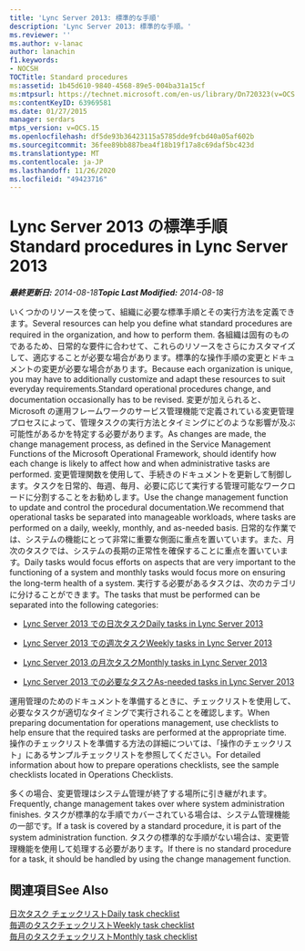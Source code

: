 ```yaml
---
title: 'Lync Server 2013: 標準的な手順'
description: 'Lync Server 2013: 標準的な手順。'
ms.reviewer: ''
ms.author: v-lanac
author: lanachin
f1.keywords:
- NOCSH
TOCTitle: Standard procedures
ms:assetid: 1b45d610-9840-4568-89e5-004ba31a15cf
ms:mtpsurl: https://technet.microsoft.com/en-us/library/Dn720323(v=OCS.15)
ms:contentKeyID: 63969581
ms.date: 01/27/2015
manager: serdars
mtps_version: v=OCS.15
ms.openlocfilehash: df5de93b36423115a5785dde9fcbd40a05af602b
ms.sourcegitcommit: 36fee89bb887bea4f18b19f17a8c69daf5bc423d
ms.translationtype: MT
ms.contentlocale: ja-JP
ms.lasthandoff: 11/26/2020
ms.locfileid: "49423716"
---
```

# <a name="standard-procedures-in-lync-server-2013"></a><span data-ttu-id="0c11e-103">Lync Server 2013 の標準手順</span><span class="sxs-lookup"><span data-stu-id="0c11e-103">Standard procedures in Lync Server 2013</span></span>

<div data-xmlns="http://www.w3.org/1999/xhtml">

<div class="topic" data-xmlns="http://www.w3.org/1999/xhtml" data-msxsl="urn:schemas-microsoft-com:xslt" data-cs="https://msdn.microsoft.com/">

<div data-asp="https://msdn2.microsoft.com/asp">



</div>

<div id="mainSection">

<div id="mainBody"><span data-ttu-id="0c11e-104">

<span> </span></span><span class="sxs-lookup"><span data-stu-id="0c11e-104">

<span> </span></span></span>

<span data-ttu-id="0c11e-105">_**最終更新日:** 2014-08-18_</span><span class="sxs-lookup"><span data-stu-id="0c11e-105">_**Topic Last Modified:** 2014-08-18_</span></span>

<span data-ttu-id="0c11e-106">いくつかのリソースを使って、組織に必要な標準手順とその実行方法を定義できます。</span><span class="sxs-lookup"><span data-stu-id="0c11e-106">Several resources can help you define what standard procedures are required in the organization, and how to perform them.</span></span> <span data-ttu-id="0c11e-107">各組織は固有のものであるため、日常的な要件に合わせて、これらのリソースをさらにカスタマイズして、適応することが必要な場合があります。標準的な操作手順の変更とドキュメントの変更が必要な場合があります。</span><span class="sxs-lookup"><span data-stu-id="0c11e-107">Because each organization is unique, you may have to additionally customize and adapt these resources to suit everyday requirements.Standard operational procedures change, and documentation occasionally has to be revised.</span></span> <span data-ttu-id="0c11e-108">変更が加えられると、Microsoft の運用フレームワークのサービス管理機能で定義されている変更管理プロセスによって、管理タスクの実行方法とタイミングにどのような影響が及ぶ可能性があるかを特定する必要があります。</span><span class="sxs-lookup"><span data-stu-id="0c11e-108">As changes are made, the change management process, as defined in the Service Management Functions of the Microsoft Operational Framework, should identify how each change is likely to affect how and when administrative tasks are performed.</span></span> <span data-ttu-id="0c11e-109">変更管理関数を使用して、手続きのドキュメントを更新して制御します。タスクを日常的、毎週、毎月、必要に応じて実行する管理可能なワークロードに分割することをお勧めします。</span><span class="sxs-lookup"><span data-stu-id="0c11e-109">Use the change management function to update and control the procedural documentation.We recommend that operational tasks be separated into manageable workloads, where tasks are performed on a daily, weekly, monthly, and as-needed basis.</span></span> <span data-ttu-id="0c11e-110">日常的な作業では、システムの機能にとって非常に重要な側面に重点を置いています。また、月次のタスクでは、システムの長期の正常性を確保することに重点を置いています。</span><span class="sxs-lookup"><span data-stu-id="0c11e-110">Daily tasks would focus efforts on aspects that are very important to the functioning of a system and monthly tasks would focus more on ensuring the long-term health of a system.</span></span> <span data-ttu-id="0c11e-111">実行する必要があるタスクは、次のカテゴリに分けることができます。</span><span class="sxs-lookup"><span data-stu-id="0c11e-111">The tasks that must be performed can be separated into the following categories:</span></span>

  - [<span data-ttu-id="0c11e-112">Lync Server 2013 での日次タスク</span><span class="sxs-lookup"><span data-stu-id="0c11e-112">Daily tasks in Lync Server 2013</span></span>](lync-server-2013-daily-tasks.md)

  - [<span data-ttu-id="0c11e-113">Lync Server 2013 での週次タスク</span><span class="sxs-lookup"><span data-stu-id="0c11e-113">Weekly tasks in Lync Server 2013</span></span>](lync-server-2013-weekly-tasks.md)

  - [<span data-ttu-id="0c11e-114">Lync Server 2013 の月次タスク</span><span class="sxs-lookup"><span data-stu-id="0c11e-114">Monthly tasks in Lync Server 2013</span></span>](lync-server-2013-monthly-tasks.md)

  - [<span data-ttu-id="0c11e-115">Lync Server 2013 での必要なタスク</span><span class="sxs-lookup"><span data-stu-id="0c11e-115">As-needed tasks in Lync Server 2013</span></span>](lync-server-2013-as-needed-tasks.md)

<span data-ttu-id="0c11e-116">運用管理のためのドキュメントを準備するときに、チェックリストを使用して、必要なタスクが適切なタイミングで実行されることを確認します。</span><span class="sxs-lookup"><span data-stu-id="0c11e-116">When preparing documentation for operations management, use checklists to help ensure that the required tasks are performed at the appropriate time.</span></span> <span data-ttu-id="0c11e-117">操作のチェックリストを準備する方法の詳細については、「操作のチェックリスト」にあるサンプルチェックリストを参照してください。</span><span class="sxs-lookup"><span data-stu-id="0c11e-117">For detailed information about how to prepare operations checklists, see the sample checklists located in Operations Checklists.</span></span>

<span data-ttu-id="0c11e-118">多くの場合、変更管理はシステム管理が終了する場所に引き継がれます。</span><span class="sxs-lookup"><span data-stu-id="0c11e-118">Frequently, change management takes over where system administration finishes.</span></span> <span data-ttu-id="0c11e-119">タスクが標準的な手順でカバーされている場合は、システム管理機能の一部です。</span><span class="sxs-lookup"><span data-stu-id="0c11e-119">If a task is covered by a standard procedure, it is part of the system administration function.</span></span> <span data-ttu-id="0c11e-120">タスクの標準的な手順がない場合は、変更管理機能を使用して処理する必要があります。</span><span class="sxs-lookup"><span data-stu-id="0c11e-120">If there is no standard procedure for a task, it should be handled by using the change management function.</span></span>

<div>

## <a name="see-also"></a><span data-ttu-id="0c11e-121">関連項目</span><span class="sxs-lookup"><span data-stu-id="0c11e-121">See Also</span></span>


[<span data-ttu-id="0c11e-122">日次タスク チェックリスト</span><span class="sxs-lookup"><span data-stu-id="0c11e-122">Daily task checklist</span></span>](lync-server-2013-operations-checklists.md)  
[<span data-ttu-id="0c11e-123">毎週のタスクチェックリスト</span><span class="sxs-lookup"><span data-stu-id="0c11e-123">Weekly task checklist</span></span>](lync-server-2013-operations-checklists.md)  
[<span data-ttu-id="0c11e-124">毎月のタスクチェックリスト</span><span class="sxs-lookup"><span data-stu-id="0c11e-124">Monthly task checklist</span></span>](lync-server-2013-operations-checklists.md)  
  

<span data-ttu-id="0c11e-125"></div>

</div>

<span> </span>

</div>

</div>

</span><span class="sxs-lookup"><span data-stu-id="0c11e-125"></div>

</div>

<span> </span>

</div>

</div>

</span></span></div>

